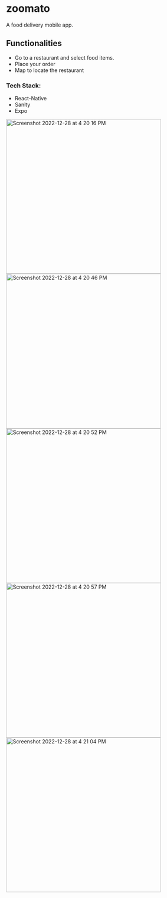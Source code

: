 # zoomato

A food delivery mobile app.

## Functionalities
* Go to a restaurant and select food items.
* Place your order
* Map to locate the restaurant

### Tech Stack:
* React-Native
* Sanity
* Expo

<img width="419" alt="Screenshot 2022-12-28 at 4 20 16 PM" src="https://user-images.githubusercontent.com/44893239/209800957-9bcc9f34-376d-45fc-8068-9890411ab962.png">
<img width="419" alt="Screenshot 2022-12-28 at 4 20 46 PM" src="https://user-images.githubusercontent.com/44893239/209800968-b1bae7ec-b296-4a4b-8e61-3844dc7648db.png">
<img width="419" alt="Screenshot 2022-12-28 at 4 20 52 PM" src="https://user-images.githubusercontent.com/44893239/209800974-ba08e9f0-2e3b-44b7-98d8-7b5fd0351561.png">
<img width="419" alt="Screenshot 2022-12-28 at 4 20 57 PM" src="https://user-images.githubusercontent.com/44893239/209800982-b2f1ca57-b8ce-41c0-ab1d-71af0b3c45b8.png">
<img width="419" alt="Screenshot 2022-12-28 at 4 21 04 PM" src="https://user-images.githubusercontent.com/44893239/209800988-1a01ddf3-4313-44e6-922c-1964dbde520c.png">
